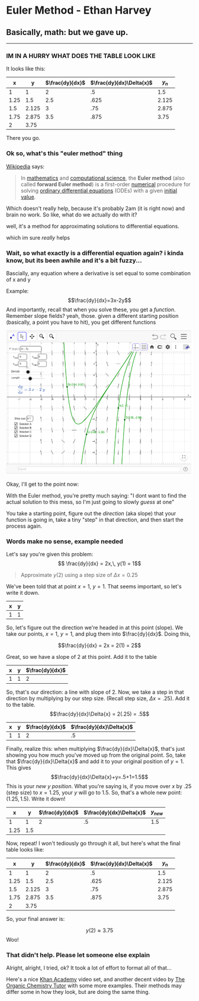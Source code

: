 # Euler Method - Ethan Harvey

## Basically, math: but we gave up.

---

### IM IN A HURRY WHAT DOES THE TABLE LOOK LIKE
It looks like this:

| x    | y     | $\frac{dy}{dx}$ | $\frac{dy}{dx}\Delta{x}$ | $y_{n}$ |
| ---- | ----- | --------------- | ------------------------ | ----- |
| 1    | 1     | 2               | .5                       | 1.5   |
| 1.25 | 1.5   | 2.5             | .625                     | 2.125 |
| 1.5  | 2.125 | 3               | .75                      | 2.875 |
| 1.75 | 2.875 | 3.5             | .875                     | 3.75  |
| 2    | 3.75  |                 |                          |       |

There you go.

### Ok so, what's this "euler method" thing

[Wikipedia](https://en.wikipedia.org/wiki/Euler_method) says:

> In [mathematics](https://en.wikipedia.org/wiki/Mathematics "Mathematics") and [computational science](https://en.wikipedia.org/wiki/Computational_science "Computational science"), the **Euler method** (also called **forward Euler method**) is a first-order [numerical](https://en.wikipedia.org/wiki/Numerical_analysis "Numerical analysis") procedure for solving [ordinary differential equations](https://en.wikipedia.org/wiki/Ordinary_differential_equation "Ordinary differential equation") (ODEs) with a given [initial value](https://en.wikipedia.org/wiki/Initial_value_problem "Initial value problem").

Which doesn't really help, because it's probably 2am (it is right now) and brain no work. So like, what do we actually do with it?

well, it's a method for approximating solutions to differential equations.

which im sure *really* helps

### Wait, so what exactly is a differential equation again? i kinda know, but its been awhile and it's a bit fuzzy...

Bascially, any equation where a derivative is set equal to some combination of x and y

Example:
$$\frac{dy}{dx}=3x-2y$$
And importantly, recall that when you solve these, you get a *function*. Remember slope fields? yeah, those. given a different starting position (basically, a point you have to hit), you get different functions

![Here's the slope field for that example, with some of the specific solutions graphed out](SlopeFields.png)

Okay, I'll get to the point now:

With the Euler method, you're pretty much saying: "I dont want to find the actual solution to this mess, so I'm just going to slowly *guess* at one"

You take a starting point, figure out the *direction* (aka slope) that your function is going in, take a tiny "step" in that direction, and then start the process again.

### Words make no sense, example needed

Let's say you're given this problem:
$$ \frac{dy}{dx} = 2x,\, y(1) = 1$$

> Approximate $y(2)$ using a step size of $\Delta{x} = 0.25$

We've been told that at point $x=1$, $y=1$. 
That seems important, so let's write it down.

| x   | y   |
| --- | --- |
| 1   | 1   |

So, let's figure out the direction we're headed in at this point (slope). We take our points, $x=1$, $y=1$, and plug them into $\frac{dy}{dx}$. Doing this,

$$\frac{dy}{dx} = 2x = 2(1) = 2$$

Great, so we have a slope of 2 at this point. Add it to the table

| x   | y   | $\frac{dy}{dx}$ |
| --- | --- | -------------- |
| 1   | 1   | 2              |

So, that's our direction: a line with slope of 2. Now, we take a step in that direction by multiplying by our step size. (Recall step size, $\Delta{x} = .25$). Add it to the table.
$$\frac{dy}{dx}\Delta{x} = 2(.25) = .5$$

| x   | y   | $\frac{dy}{dx}$ | $\frac{dy}{dx}\Delta{x}$ |
| --- | --- | --------------- | ------------------------ |
| 1   | 1   | 2               | .5                      |

Finally, realize this: when multiplying $\frac{dy}{dx}\Delta{x}$, that's just showing you how much you've moved up from the original point. So, take that $\frac{dy}{dx}\Delta{x}$ and add it to your original position of $y=1$. This gives 
$$\frac{dy}{dx}\Delta{x}+y=.5+1=1.5$$
This is your *new $y$ position*. What you're saying is, if you move over $x$ by $.25$ (step size) to $x=1.25$, your $y$ will go to $1.5$. So, that's a whole new point: $(1.25, 1.5)$. Write it down!

| x    | y   | $\frac{dy}{dx}$ | $\frac{dy}{dx}\Delta{x}$ | $y_{new}$ |
| ---- | --- | --------------- | ------------------------ | ------- |
| 1    | 1   | 2               | .5                       | 1.5     |
| 1.25 | 1.5 |                 |                          |         |

Now, repeat! I won't tediously go through it all, but here's what the final table looks like:

| x    | y     | $\frac{dy}{dx}$ | $\frac{dy}{dx}\Delta{x}$ | $y_{n}$ |
| ---- | ----- | --------------- | ------------------------ | ----- |
| 1    | 1     | 2               | .5                       | 1.5   |
| 1.25 | 1.5   | 2.5             | .625                     | 2.125 |
| 1.5  | 2.125 | 3               | .75                      | 2.875 |
| 1.75 | 2.875 | 3.5             | .875                     | 3.75  |
| 2    | 3.75  |                 |                          |       |

So, your final answer is:

$$ y(2) \approx 3.75$$
Woo!

### That didn't help. Please let someone else explain

Alright, alright, I tried, ok? It took a lot of effort to format all of that...

Here's a nice [Khan Academy](https://www.khanacademy.org/math/ap-calculus-bc/bc-differential-equations-new/bc-7-5/v/eulers-method) video set, and another decent video by [The Organic Chemistry Tutor](https://www.youtube.com/watch?v=ukNbG7muKho) with some more examples. Their methods may differ some in how they look, but are doing the same thing.